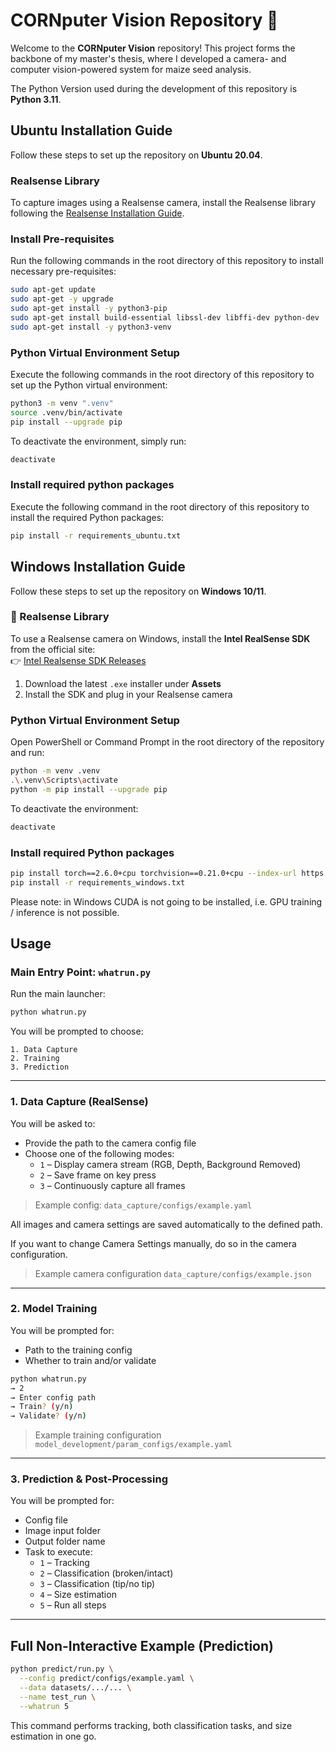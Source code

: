 # CORNputer Vision Repository 🌽

Welcome to the **CORNputer Vision** repository! This project forms the backbone of my master's thesis, where I developed a camera- and computer vision-powered system for maize seed analysis.

The Python Version used during the development of this repository is **Python 3.11**.

## Ubuntu Installation Guide
Follow these steps to set up the repository on **Ubuntu 20.04**.

### Realsense Library
To capture images using a Realsense camera, install the Realsense library following the [Realsense Installation Guide](https://dev.intelrealsense.com/docs/compiling-librealsense-for-linux-ubuntu-guide).

### Install Pre-requisites
Run the following commands in the root directory of this repository to install necessary pre-requisites:

```bash
sudo apt-get update
sudo apt-get -y upgrade
sudo apt-get install -y python3-pip
sudo apt-get install build-essential libssl-dev libffi-dev python-dev
sudo apt-get install -y python3-venv
```

### Python Virtual Environment Setup
Execute the following commands in the root directory of this repository to set up the Python virtual environment:

```bash
python3 -m venv ".venv"
source .venv/bin/activate
pip install --upgrade pip
```

To deactivate the environment, simply run:

```bash
deactivate
```

### Install required python packages
Execute the following command in the root directory of this repository to install the required Python packages:

```bash
pip install -r requirements_ubuntu.txt
```

## Windows Installation Guide 
Follow these steps to set up the repository on **Windows 10/11**.

### 🔧 Realsense Library

To use a Realsense camera on Windows, install the **Intel RealSense SDK** from the official site:  
👉 [Intel Realsense SDK Releases](https://github.com/IntelRealSense/librealsense/releases)

1. Download the latest `.exe` installer under **Assets**
2. Install the SDK and plug in your Realsense camera

### Python Virtual Environment Setup

Open PowerShell or Command Prompt in the root directory of the repository and run:

```bash
python -m venv .venv
.\.venv\Scripts\activate
python -m pip install --upgrade pip
```

To deactivate the environment:

```bash
deactivate
```

### Install required Python packages

```bash
pip install torch==2.6.0+cpu torchvision==0.21.0+cpu --index-url https://download.pytorch.org/whl/cpu
pip install -r requirements_windows.txt
```

Please note: in Windows CUDA is not going to be installed, i.e. GPU training / inference is not possible.

## Usage

### Main Entry Point: `whatrun.py`

Run the main launcher:

```bash
python whatrun.py
```

You will be prompted to choose:

```
1. Data Capture
2. Training
3. Prediction
```

---

### 1. Data Capture (RealSense)

You will be asked to:
- Provide the path to the camera config file
- Choose one of the following modes:
  - `1` – Display camera stream (RGB, Depth, Background Removed)
  - `2` – Save frame on key press
  - `3` – Continuously capture all frames

> Example config: `data_capture/configs/example.yaml`

All images and camera settings are saved automatically to the defined path.

If you want to change Camera Settings manually, do so in the camera configuration.

> Example camera configuration `data_capture/configs/example.json`

---

### 2. Model Training

You will be prompted for:
- Path to the training config
- Whether to train and/or validate

```bash
python whatrun.py
→ 2
→ Enter config path
→ Train? (y/n)
→ Validate? (y/n)
```

> Example training configuration `model_development/param_configs/example.yaml`
---

### 3. Prediction & Post-Processing

You will be prompted for:
- Config file
- Image input folder
- Output folder name
- Task to execute:
  - `1` – Tracking
  - `2` – Classification (broken/intact)
  - `3` – Classification (tip/no tip)
  - `4` – Size estimation
  - `5` – Run all steps

---

## Full Non-Interactive Example (Prediction)

```bash
python predict/run.py \
  --config predict/configs/example.yaml \
  --data datasets/.../... \
  --name test_run \
  --whatrun 5
```

This command performs tracking, both classification tasks, and size estimation in one go.

